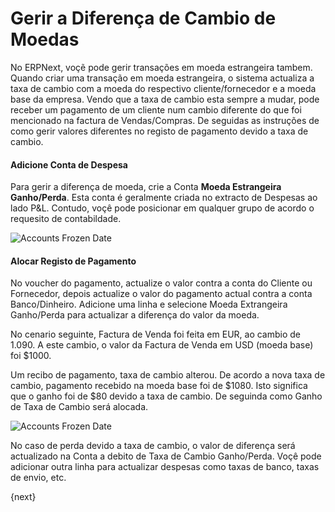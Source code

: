 <!-- add-breadcrumbs -->
# Gerir a Diferença de Cambio de Moedas

No ERPNext, voçẽ pode gerir transações em moeda estrangeira tambem. Quando criar uma transação em moeda estrangeira, o sistema actualiza a taxa de cambio com a moeda do respectivo cliente/fornecedor e a moeda base da empresa. Vendo que a taxa de cambio esta sempre a mudar, pode receber um pagamento de um cliente num cambio diferente do que foi mencionado na factura de Vendas/Compras. De seguidas as instruções de como gerir valores diferentes no registo de pagamento devido a taxa de cambio.

#### Adicione Conta de Despesa

Para gerir a diferença de moeda, crie a Conta **Moeda Estrangeira Ganho/Perda**. Esta conta é geralmente criada no extracto de Despesas ao lado P&L. Contudo, voçê pode posicionar em qualquer grupo de acordo o requesito de contabildade.

<img alt="Accounts Frozen Date" class="screenshot" src="{{docs_base_url}}/assets/img/articles/exchange-rate-difference-1.png">

#### Alocar Registo de Pagamento

No voucher do pagamento, actualize o valor contra a conta do Cliente ou Fornecedor, depois actualize o valor do pagamento actual contra a conta Banco/Dinheiro. Adicione uma linha e selecione Moeda Extrangeira Ganho/Perda para actualizar a diferença do valor da moeda.

No cenario seguinte, Factura de Venda foi feita em EUR, ao cambio de 1.090. A este cambio, o valor da Factura de Venda em USD (moeda base) foi $1000.

Um recibo de pagamento, taxa de cambio alterou. De acordo a nova taxa de cambio, pagamento recebido na moeda base foi de $1080. Isto significa que o ganho foi de $80 devido a taxa de cambio. De seguinda como Ganho de Taxa de Cambio será alocada.

<img alt="Accounts Frozen Date" class="screenshot" src="{{docs_base_url}}/assets/img/articles/exchange-rate-difference-2.gif">

No caso de perda devido a taxa de cambio, o valor de diferença será actualizado na Conta a debito de Taxa de Cambio Ganho/Perda. Voçê pode adicionar outra linha para actualizar despesas como taxas de banco, taxas de envio, etc.

<!-- markdown -->

{next}
